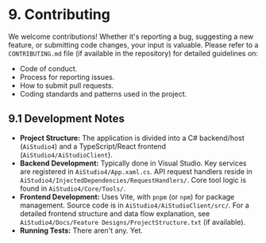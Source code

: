 ﻿# 9. Contributing

We welcome contributions! Whether it's reporting a bug, suggesting a new feature, or submitting code changes, your input is valuable. Please refer to a `CONTRIBUTING.md` file (if available in the repository) for detailed guidelines on:
*   Code of conduct.
*   Process for reporting issues.
*   How to submit pull requests.
*   Coding standards and patterns used in the project.

## 9.1 Development Notes
*   **Project Structure:** The application is divided into a C# backend/host (`AiStudio4`) and a TypeScript/React frontend (`AiStudio4/AiStudioClient`).
*   **Backend Development:** Typically done in Visual Studio. Key services are registered in `AiStudio4/App.xaml.cs`. API request handlers reside in `AiStudio4/InjectedDependencies/RequestHandlers/`. Core tool logic is found in `AiStudio4/Core/Tools/`.
*   **Frontend Development:** Uses Vite, with `pnpm` (or `npm`) for package management. Source code is in `AiStudio4/AiStudioClient/src/`. For a detailed frontend structure and data flow explanation, see `AiStudio4/Docs/Feature Designs/ProjectStructure.txt` (if available).
*   **Running Tests:** There aren't any. Yet.